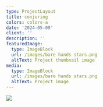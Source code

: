 ```yaml
---
type: ProjectLayout
title: conjuring
colors: colors-a
date: '2024-05-09'
client: ''
description: ''
featuredImage:
  type: ImageBlock
  url: /images/bare hands stars.png
  altText: Project thumbnail image
media:
  type: ImageBlock
  url: /images/bare hands stars.png
  altText: Project image
---
```

![](/images/bare%20hands%20darker2.png)
